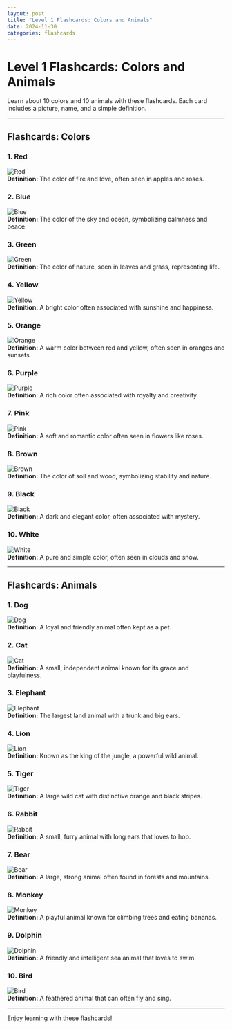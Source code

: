 ```yaml
---
layout: post
title: "Level 1 Flashcards: Colors and Animals"
date: 2024-11-30
categories: flashcards
---
```


# Level 1 Flashcards: Colors and Animals

Learn about 10 colors and 10 animals with these flashcards. Each card includes a picture, name, and a simple definition.

---

## Flashcards: Colors

### 1. Red  
![Red](https://upload.wikimedia.org/wikipedia/commons/1/15/Red_Apple.jpg)  
**Definition:** The color of fire and love, often seen in apples and roses.

### 2. Blue  
![Blue](https://upload.wikimedia.org/wikipedia/commons/5/51/Blue_sky.jpg)  
**Definition:** The color of the sky and ocean, symbolizing calmness and peace.

### 3. Green  
![Green](https://upload.wikimedia.org/wikipedia/commons/4/48/Green_leaf.jpg)  
**Definition:** The color of nature, seen in leaves and grass, representing life.

### 4. Yellow  
![Yellow](https://upload.wikimedia.org/wikipedia/commons/3/33/Yellow_flower.jpg)  
**Definition:** A bright color often associated with sunshine and happiness.

### 5. Orange  
![Orange](https://upload.wikimedia.org/wikipedia/commons/c/cd/Orange.jpg)  
**Definition:** A warm color between red and yellow, often seen in oranges and sunsets.

### 6. Purple  
![Purple](https://upload.wikimedia.org/wikipedia/commons/8/80/Purple_flower.jpg)  
**Definition:** A rich color often associated with royalty and creativity.

### 7. Pink  
![Pink](https://upload.wikimedia.org/wikipedia/commons/e/e5/Pink_rose.jpg)  
**Definition:** A soft and romantic color often seen in flowers like roses.

### 8. Brown  
![Brown](https://upload.wikimedia.org/wikipedia/commons/d/d2/Brown_soil.jpg)  
**Definition:** The color of soil and wood, symbolizing stability and nature.

### 9. Black  
![Black](https://upload.wikimedia.org/wikipedia/commons/8/8a/Black_night.jpg)  
**Definition:** A dark and elegant color, often associated with mystery.

### 10. White  
![White](https://upload.wikimedia.org/wikipedia/commons/9/94/White_cloud.jpg)  
**Definition:** A pure and simple color, often seen in clouds and snow.

---

## Flashcards: Animals

### 1. Dog  
![Dog](https://upload.wikimedia.org/wikipedia/commons/4/4c/Dog_icon.svg)  
**Definition:** A loyal and friendly animal often kept as a pet.

### 2. Cat  
![Cat](https://upload.wikimedia.org/wikipedia/commons/c/c9/Cat_icon.svg)  
**Definition:** A small, independent animal known for its grace and playfulness.

### 3. Elephant  
![Elephant](https://upload.wikimedia.org/wikipedia/commons/e/e4/Elephant_icon.svg)  
**Definition:** The largest land animal with a trunk and big ears.

### 4. Lion  
![Lion](https://upload.wikimedia.org/wikipedia/commons/7/73/Lion_icon.svg)  
**Definition:** Known as the king of the jungle, a powerful wild animal.

### 5. Tiger  
![Tiger](https://upload.wikimedia.org/wikipedia/commons/a/a6/Tiger_icon.svg)  
**Definition:** A large wild cat with distinctive orange and black stripes.

### 6. Rabbit  
![Rabbit](https://upload.wikimedia.org/wikipedia/commons/b/b9/Rabbit_icon.svg)  
**Definition:** A small, furry animal with long ears that loves to hop.

### 7. Bear  
![Bear](https://upload.wikimedia.org/wikipedia/commons/3/3c/Bear_icon.svg)  
**Definition:** A large, strong animal often found in forests and mountains.

### 8. Monkey  
![Monkey](https://upload.wikimedia.org/wikipedia/commons/e/ed/Monkey_icon.svg)  
**Definition:** A playful animal known for climbing trees and eating bananas.

### 9. Dolphin  
![Dolphin](https://upload.wikimedia.org/wikipedia/commons/3/34/Dolphin_icon.svg)  
**Definition:** A friendly and intelligent sea animal that loves to swim.

### 10. Bird  
![Bird](https://upload.wikimedia.org/wikipedia/commons/e/e7/Bird_icon.svg)  
**Definition:** A feathered animal that can often fly and sing.

---

Enjoy learning with these flashcards!
